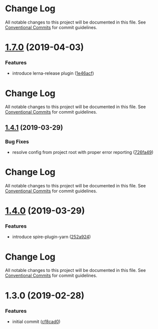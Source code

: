 # Change Log

All notable changes to this project will be documented in this file. See
[Conventional Commits](https://conventionalcommits.org) for commit guidelines.

# [1.7.0](https://github.com/researchgate/spire/compare/v1.4.1...v1.7.0) (2019-04-03)

### Features

- introduce lerna-release plugin
  ([1e46acf](https://github.com/researchgate/spire/commit/1e46acf))

# Change Log

All notable changes to this project will be documented in this file. See
[Conventional Commits](https://conventionalcommits.org) for commit guidelines.

## [1.4.1](https://github.com/researchgate/spire/compare/v1.4.0...v1.4.1) (2019-03-29)

### Bug Fixes

- resolve config from project root with proper error reporting
  ([726fa49](https://github.com/researchgate/spire/commit/726fa49))

# Change Log

All notable changes to this project will be documented in this file. See
[Conventional Commits](https://conventionalcommits.org) for commit guidelines.

# [1.4.0](https://github.com/researchgate/spire/compare/v1.3.0...v1.4.0) (2019-03-29)

### Features

- introduce spire-plugin-yarn
  ([252a924](https://github.com/researchgate/spire/commit/252a924))

# Change Log

All notable changes to this project will be documented in this file. See
[Conventional Commits](https://conventionalcommits.org) for commit guidelines.

# 1.3.0 (2019-02-28)

### Features

- initial commit ([cf8cad0](https://github.com/sbekrin/spire/commit/cf8cad0))
